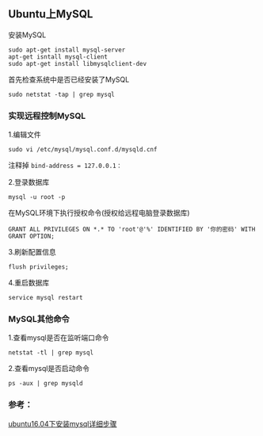 ##  Ubuntu上MySQL

安装MySQL
```
sudo apt-get install mysql-server
apt-get isntall mysql-client
sudo apt-get install libmysqlclient-dev
```
首先检查系统中是否已经安装了MySQL
```
sudo netstat -tap | grep mysql
```

### 实现远程控制MySQL
1.编辑文件
```
sudo vi /etc/mysql/mysql.conf.d/mysqld.cnf
```
注释掉 `bind-address = 127.0.0.1：`

2.登录数据库
```
mysql -u root -p 
```
在MySQL环境下执行授权命令(授权给远程电脑登录数据库)
```
GRANT ALL PRIVILEGES ON *.* TO 'root'@'%' IDENTIFIED BY '你的密码' WITH GRANT OPTION;
```
3.刷新配置信息
```
flush privileges;
```
4.重启数据库
```
service mysql restart
```

### MySQL其他命令
1.查看mysql是否在监听端口命令
```
netstat -tl | grep mysql
```
2.查看mysql是否启动命令
```
ps -aux | grep mysqld
```


### 参考：
[ubuntu16.04下安装mysql详细步骤](https://blog.csdn.net/itxiaolong3/article/details/77905923)
